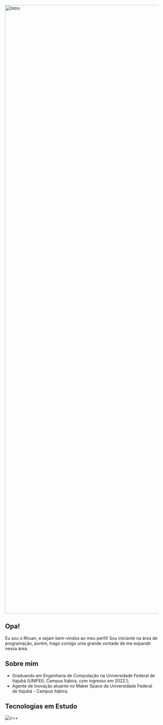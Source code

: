 <img alignt="center" alt="Intro" src="https://64.media.tumblr.com/d6ee88a6a19254fb047017d48c1a77bb/07c6e7ee53a2a9e6-33/s1280x1920/3bb5d87f40d10aefd0c00073a76bb943b6568d29.gifv" width="2000">

## Opa!
  Eu sou o Rhuan, e sejam bem-vindos ao meu perfil! Sou iniciante na área de programação, porém, trago comigo uma grande vontade de me expandir nessa área.

## Sobre mim
-  Graduando em Engenharia de Computação na Universidade Federal de Itajubá (UNIFEI), Campus  Itabira, com ingresso em 2022.1;
-  Agente de Inovação atuante no Maker Space da Universidade Federal de Itajubá - Campus Itabira;


## Tecnologias em Estudo
<img alignt="center" alt="c++" src="https://img.shields.io/badge/C%2B%2B-00599C?style=for-the-badge&logo=c%2B%2B&logoColor=white">
